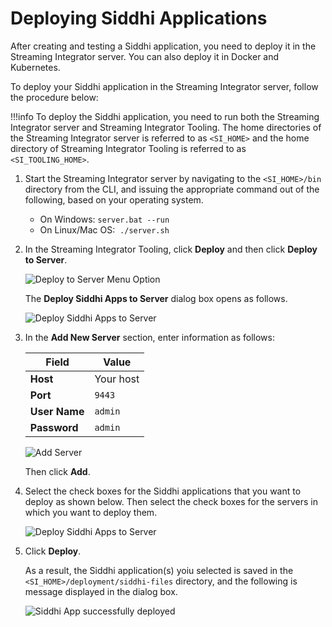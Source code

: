 # Deploying Siddhi Applications

After creating and testing a Siddhi application, you need to deploy it in the Streaming Integrator server. You can also deploy it in Docker and Kubernetes.

To deploy your Siddhi application in the Streaming Integrator server, follow the procedure below:

!!!info
    To deploy the Siddhi application, you need to run both the Streaming Integrator server and Streaming Integrator Tooling. The home directories of the Streaming Integrator server is referred to as `<SI_HOME>` and the home directory of Streaming Integrator Tooling is referred to as `<SI_TOOLING_HOME>`.

1. Start the Streaming Integrator server by navigating to the `<SI_HOME>/bin` directory from the CLI, and issuing the appropriate command out of the following, based on your operating system.

   - On Windows: `server.bat --run`
   - On Linux/Mac OS:  `./server.sh`

2. In the Streaming Integrator Tooling, click **Deploy** and then click **Deploy to Server**.

    ![Deploy to Server Menu Option](../images/quick-start-guide-101/deploy-to-server-menu.png)

    The **Deploy Siddhi Apps to Server** dialog box opens as follows.

    ![Deploy Siddhi Apps to Server](../images/quick-start-guide-101/deploy-to-server-dialog-box.png)

3. In the **Add New Server** section, enter information as follows:

    | Field           | Value                            |
    |-----------------|----------------------------------|
    | **Host**        | Your host                        |
    | **Port**        | `9443`                           |
    | **User Name**   | `admin`                          |
    | **Password**    | `admin`                          |

    ![Add Server](../images/quick-start-guide-101/add-server.png)

    Then click **Add**.

4. Select the check boxes for the Siddhi applications that you want to deploy as shown below. Then select the check boxes for the servers in which you want to deploy them.

    ![Deploy Siddhi Apps to Server](../images/quick-start-guide-101/select-siddhi-app-and-server.png)

5. Click **Deploy**.

    As a result, the Siddhi application(s) yoiu selected is saved in the `<SI_HOME>/deployment/siddhi-files` directory, and the following is message displayed in the dialog box.

    ![Siddhi App successfully deployed](../images/quick-start-guide-101/siddhi-app-successfully-deployed.png)